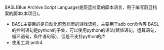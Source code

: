 BASL(Blue Archive Script Language)是蔚蓝档案的脚本语言，用于编写蔚蓝档案的脚本(本项目)。
+ BASL主要目的是自动化蔚蓝档案的游戏流程，主要用于adb ocr命令等
BASL的控制语句是python的子集，可以使用python的语法(赋值语句，运算语句，循环语句，条件语句等)，但是不支持python的库
+ 使用工具:antlr4